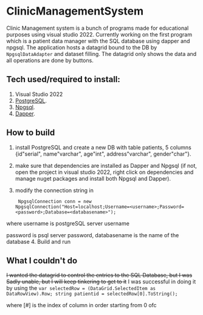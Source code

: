# ClinicManagementSystem
Clinic Management system is a bunch of programs made for educational purposes using visual studio 2022. Currently working on the first program which is a patient data manager with the SQL database using dapper and npgsql. The application hosts a datagrid bound to the DB by ```NpgsqlDataAdapter``` and dataset filling. The datagrid only shows the data and all operations are done by buttons.  

## Tech used/required to install:
1. Visual Studio 2022
2. [PostgreSQL](https://github.com/postgres/postgres).
3. [Npgsql](https://github.com/npgsql/npgsql).
4. [Dapper](https://github.com/DapperLib/Dapper).

## How to build
1. install PostgreSQL and create a new DB with table patients, 5 columns {id"serial", name"varchar", age"int", address"varchar", gender"char"}.
2. make sure that dependencies are installed as Dapper and Npgsql (if not, open the project in visual studio 2022, right click on dependencies and manage nuget packages and install both Npgsql and Dapper).
3. modify the connection string in

    ``` NpgsqlConnection conn = new NpgsqlConnection("Host=localhost;Username=<username>;Password=<password>;Database=<databasename>");```
   
where username is postgreSQL server username

password is psql server password, databasename is the name of the database
4. Build and run

## What I couldn't do
~~I wanted the datagrid to control the entries to the SQL Database, but I was Sadly unable, but I will keep tinkering to get to it~~ 
I was successful in doing it by using the 
``` var selectedRow = (DataGrid.SelectedItem as DataRowView).Row; string patientid = selectedRow[0].ToString(); ```

where [#] is the index of column in order starting from 0 ofc
